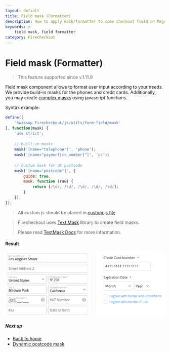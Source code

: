 ```yaml
---
layout: default
title: Field mask (Formatter)
description: How to apply mask/formatter to some checkout field on Magento 2
keywords: >
    field mask, field formatter
category: Firecheckout
---
```


# Field mask (Formatter)

> This feature supported since v.1.11.0

Field mask component allows to format user input according to your needs. We
provide build-in masks for the phones and credit cards. Additionally, you may
create [complex masks](/m2/extensions/firecheckout/customization/use-cases/postcode-mask/)
using javascript functions.

Syntax example:

```js
define([
    'Swissup_Firecheckout/js/utils/form-field/mask'
], function(mask) {
    'use strict';

    // built-in masks
    mask('[name="telephone"]', 'phone');
    mask('[name="payment[cc_number]"]', 'cc');

    // Custom mask for US postcode
    mask('[name="postcode"]', {
        guide: true,
        mask: function (raw) {
            return [/\d/, /\d/, /\d/, /\d/, /\d/];
        }
    });
});
```

> All custom js should be placed in [custom.js file](../custom-js/)

> Firecheckout uses [Text Mask](https://text-mask.github.io/text-mask/) library
> to create field masks.
>
> Please read [TextMask Docs](https://github.com/text-mask/text-mask/blob/master/componentDocumentation.md#readme)
> for more information.

#### Result

![Field Mask](/images/m2/firecheckout/customization/field-mask/firecheckout.png)

##### Next up

 -  [Back to home](/m2/extensions/firecheckout)
 -  [Dynamic postcode mask](/m2/extensions/firecheckout/customization/use-cases/postcode-mask/)
